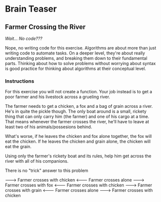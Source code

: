 # Brain Teaser

## Farmer Crossing the River

_Wait... No code???_

Nope, no writing code for this exercise. Algorithms are about more than just writing code to automate tasks. On a deeper level, they're about really understanding problems, and breaking them down to their fundamental parts. Thinking about how to solve problems without worrying about syntax is good practice for thinking about algorithms at their conceptual level.

### Instructions

For this exercise you will not create a function. Your job instead is to get a poor farmer and his livestock across a grueling river.

The farmer needs to get a chicken, a fox and a bag of grain across a river. He's in quite the pickle though. The only boat around is a small, rickety thing that can only carry him (the farmer) and one of his cargo at a time. That means whenever the farmer crosses the river, he'll have to leave at least two of his animals/possesions behind.

What's worse, if he leaves the chicken and fox alone together, the fox will eat the chicken. If he leaves the chicken and grain alone, the chicken will eat the grain. 

Using only the farmer's rickety boat and its rules, help him get across the river with all of his companions.

There is no "trick" answer to this problem

---> Farmer crosses with chicken
<--- Farmer crosses alone
---> Farmer crosses with fox
<--- Farmer crosses with chicken
---> Farmer crosses with grain
<--- Farmer crosses alone
---> Farmer crosses with chicken
